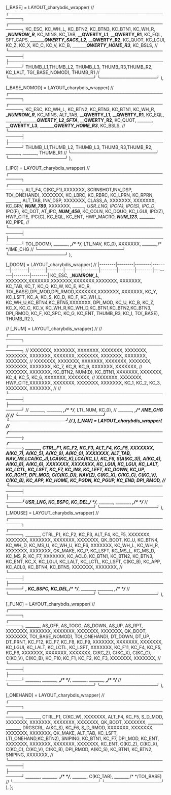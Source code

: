 
[_BASE] = LAYOUT_charybdis_wrapper(
// ╭──────────────────────────────────────────────────────╮       ╭──────────────────────────────────────────────────────╮
     KC_ESC, KC_WH_L, KC_BTN2, KC_BTN3, KC_BTN1, KC_WH_R,          __________________NUMROW_R_________________, KC_MINS,
     KC_TAB, __________________QWERTY_L1________________,          __________________QWERTY_R1________________, KC_EQL,
     SFT_CAPS, __________________QWERTY_SACS_L2___________,          __________________QWERTY_R2________________, KC_QUOT,
     KC_LGUI,  KC_Z,    KC_X,     KC_C,     KC_V,     KC_B,          __________________QWERTY_HOME_R3___________, KC_BSLS,
// ╰──────────────────────────────────────────────────────┤       ├──────────────────────────────────────────────────────╯
                              THUMB_L1,THUMB_L2, THUMB_L3,         THUMB_R3,THUMB_R2,
                                       KC_LALT,  TG(_BASE_NOMOD),  THUMB_R1
//                            ╰───────────────────────────╯       ╰──────────────────╯
),

[_BASE_NOMOD] = LAYOUT_charybdis_wrapper(
// ╭──────────────────────────────────────────────────────╮       ╭──────────────────────────────────────────────────────╮
     KC_ESC,  KC_WH_L, KC_BTN2, KC_BTN3, KC_BTN1, KC_WH_R,          __________________NUMROW_R_________________, KC_MINS,
     ALT_TAB, __________________QWERTY_L1________________,          __________________QWERTY_R1________________, KC_EQL,
     _______, __________________QWERTY_L2_SFTA___________,          __________________QWERTY_R2________________, KC_QUOT,
     _______, __________________QWERTY_L3________________,          __________________QWERTY_HOME_R3___________, KC_BSLS,
// ╰──────────────────────────────────────────────────────┤       ├──────────────────────────────────────────────────────╯
                              THUMB_L1,THUMB_L2, THUMB_L3,         THUMB_R3,THUMB_R2,
                                        _______, _______,         THUMB_R1
//                            ╰───────────────────────────╯       ╰──────────────────╯
),


[_IPC] = LAYOUT_charybdis_wrapper(
// ╭──────────────────────────────────────────────────────╮       ╭──────────────────────────────────────────────────────╮
     ALT_F4,  C(KC_F1),XXXXXXX, SCRNSHOT,INV_DSP, TO(_ONEHAND),     XXXXXXX,   KC_LBRC, KC_RBRC, KC_LPRN, KC_RPRN, _______,
     ALT_TAB, INV_DSP, XXXXXXX, CLASS_A, XXXXXXX, XXXXXXX,          KC_GRV,    _________NUM_789_________, XXXXXXX, _______,
     USR_LNG, IPC(A),  IPC(S),  IPC_D_,  IPC(F),  KC_DOT,           AT_IPC,    _________NUM_456_________, KC_COLN, KC_DQUO,
     KC_LGUI, IPC(Z), HWP_CITE, IPC(C),  KC_EQL,  KC_ENT,           HWP_MACRO, _________NUM_123_________, _______, KC_PIPE,
// ╰──────────────────────────────────────────────────────┤       ├──────────────────────────────────────────────────────╯
                                TO(_DOOM), _______, _______,/*      */_______, LT(_NAV, KC_0),
                                           XXXXXXX, _______,/*      */IME_CHG
//                            ╰───────────────────────────╯       ╰──────────────────╯
),

  [_DOOM] = LAYOUT_charybdis_wrapper(
// |--------|--------|--------|--------|--------|--------|--------|--------|--------|--------|--------|--------|--------|--------|--------|
    KC_ESC, __________________NUMROW_L_________________,                   XXXXXXX,XXXXXXX,XXXXXXX,XXXXXXX,XXXXXXX, XXXXXXX,  
    KC_TAB,  KC_T,    KC_Q,    KC_W,    KC_E,    KC_R,                     TO(_BASE),DPI_MOD,DPI_RMOD,XXXXXXX,XXXXXXX, XXXXXXX,
    KC_Y,    KC_LSFT, KC_A,    KC_S,    KC_D,    KC_F,                     KC_WH_L, KC_WH_U,KC_BTN4,KC_BTN5,XXXXXXX, DPI_MOD,
    KC_U,    KC_B,    KC_Z,    KC_X,    KC_C,    KC_V,                     KC_WH_R,KC_WH_D,KC_BTN1,KC_BTN2,KC_BTN3, DPI_RMOD,
                               KC_F,    KC_SPC,  KC_G,           KC_ENT, THUMB_R3, 
                                        KC_I, TO(_BASE),         THUMB_R2
),

// [_NUM] = LAYOUT_charybdis_wrapper(
// // ╭──────────────────────────────────────────────────────╮       ╭──────────────────────────────────────────────────────╮
//      XXXXXXX, XXXXXXX, XXXXXXX, XXXXXXX, XXXXXXX, XXXXXXX,          XXXXXXX, XXXXXXX, XXXXXXX, XXXXXXX, XXXXXXX, XXXXXXX, 
//      XXXXXXX, XXXXXXX, XXXXXXX, XXXXXXX, XXXXXXX, XXXXXXX,          XXXXXXX, KC_7,    KC_8,    KC_9,    XXXXXXX, XXXXXXX, 
//      XXXXXXX, XXXXXXX, KC_BTN2, NUM(D),  KC_BTN1, XXXXXXX,          XXXXXXX, KC_4,    KC_5,    KC_6,    XXXXXXX, XXXXXXX, 
//      XXXXXXX, XXXXXXX, HWP_CITE,XXXXXXX, XXXXXXX, XXXXXXX,          XXXXXXX, KC_1,    KC_2,    KC_3,    XXXXXXX, XXXXXXX, 
// // ╰──────────────────────────────────────────────────────┤       ├──────────────────────────────────────────────────────╯
//                                 _______, _______, _______,/*      */_______, LT(_NUM, KC_0),
//                                          _______, _______,/*      */IME_CHG
// //                            ╰───────────────────────────╯       ╰──────────────────╯
// ),
[_NAV] = LAYOUT_charybdis_wrapper(
// ╭──────────────────────────────────────────────────────╮       ╭──────────────────────────────────────────────────────╮
     _______, CTRL_F1, KC_F2,   KC_F3,   ALT_F4,   KC_F5,           XXXXXXX, A(KC_7), A(KC_5), A(KC_9), A(KC_0), XXXXXXX,
     ALT_TAB, NAV_NS,LCA(KC_J),LCA(KC_K),LCA(KC_L), KC_F6,          S(A(KC_3)), A(KC_4), A(KC_8), A(KC_6), XXXXXXX, XXXXXXX,
     KC_LGUI, KC_LGUI, KC_LALT, KC_LCTL, KC_LSFT,  KC_F7,           KC_INS,  KC_LEFT, KC_DOWN, KC_UP,   KC_RGHT, DPI_MOD,
     G(C(KC_D)), NAV(Z), C(KC_X), C(KC_C), C(KC_V), C(KC_B),        KC_APP,  KC_HOME, KC_PGDN, KC_PGUP, KC_END,  DPI_RMOD,
// ╰──────────────────────────────────────────────────────┤       ├──────────────────────────────────────────────────────╯
                                 USR_LNG, KC_BSPC, KC_DEL,/*      */_______, _______,
                                         _______, _______,/*      */_______
//                            ╰───────────────────────────╯       ╰──────────────────╯
),
[_MOUSE] = LAYOUT_charybdis_wrapper(
// ╭──────────────────────────────────────────────────────╮       ╭──────────────────────────────────────────────────────╮
     _______, CTRL_F1, KC_F2,   KC_F3,   ALT_F4,  KC_F5,            XXXXXXX, XXXXXXX, XXXXXXX, XXXXXXX, XXXXXXX, QK_BOOT,
     KC_U,    KC_BTN4, KC_WH_D, KC_MS_U, KC_WH_U, KC_F6,            XXXXXXX, KC_WH_L, KC_WH_R, XXXXXXX, XXXXXXX, QK_MAKE,
     KC_P,    KC_LSFT, KC_MS_L, KC_MS_D, KC_MS_R, KC_F7,            XXXXXXX, KC_ACL0, KC_BTN1, KC_BTN2, KC_BTN3, KC_ENT,
     KC_X,    KC_LGUI, KC_LALT, KC_LCTL, KC_LSFT, C(KC_B),          KC_APP,  KC_ACL0, KC_BTN4, KC_BTN5, XXXXXXX, XXXXXXX,
// ╰──────────────────────────────────────────────────────┤       ├──────────────────────────────────────────────────────╯
                                 _______, KC_BSPC, KC_DEL,/*      */_______, _______,
                                         _______, _______,/*      */_______
//                            ╰───────────────────────────╯       ╰──────────────────╯
),

[_FUNC] = LAYOUT_charybdis_wrapper(
// ╭──────────────────────────────────────────────────────╮       ╭──────────────────────────────────────────────────────╮
     _______, AS_OFF,  AS_TOGG, AS_DOWN, AS_UP,   AS_RPT,           XXXXXXX, XXXXXXX, XXXXXXX, XXXXXXX, XXXXXXX, QK_BOOT,
     XXXXXXX, TO(_BASE_NOMOD), TO(_ONEHAND), DT_DOWN, DT_UP,   DT_PRNT,          KC_F12,  KC_F7,   KC_F8,   KC_F9,   XXXXXXX, XXXXXXX,
     XXXXXXX, KC_LGUI, KC_LALT, KC_LCTL, KC_LSFT, XXXXXXX,          KC_F11,  KC_F4,   KC_F5,   KC_F6,   XXXXXXX, XXXXXXX,
     XXXXXXX, C(KC_Z), C(KC_X), C(KC_C), C(KC_V), C(KC_B),          KC_F10,  KC_F1,   KC_F2,   KC_F3,   XXXXXXX, XXXXXXX,
// ╰──────────────────────────────────────────────────────┤       ├──────────────────────────────────────────────────────╯
                                _______, _______, _______,/*      */_______, _______,
                                         _______, _______,/*      */_______
//                            ╰───────────────────────────╯       ╰──────────────────╯
),

[_ONEHAND] = LAYOUT_charybdis_wrapper(
// ╭──────────────────────────────────────────────────────╮       ╭──────────────────────────────────────────────────────╮
     _______, CTRL_F1, C(KC_W), XXXXXXX, ALT_F4,  KC_F5,           S_D_MOD,    XXXXXXX, XXXXXXX, XXXXXXX, XXXXXXX, QK_BOOT,
     XXXXXXX, _______, _______, DRGSCRL, A(KC_S), KC_F6,           S_D_RMOD,   XXXXXXX, XXXXXXX, XXXXXXX, XXXXXXX, QK_MAKE,
     ALT_TAB, KC_LSFT, LT(_ONEHAND,KC_BTN2), SNIPING, KC_BTN1, KC_F7, DPI_MOD, KC_ENT, XXXXXXX, XXXXXXX, XXXXXXX, XXXXXXX,
     KC_ENT,  C(KC_Z), C(KC_X), C(KC_C), C(KC_V), C(KC_B),         DPI_RMOD, A(KC_S), KC_BTN1, KC_BTN2, SNIPING, XXXXXXX,
// ╰──────────────────────────────────────────────────────┤       ├──────────────────────────────────────────────────────╯
                                _______, _______, _______,/*      */_______, _______,
                                        C(KC_TAB), _______,/*      */TO(_BASE)
//                            ╰───────────────────────────╯       ╰──────────────────╯
),
};
